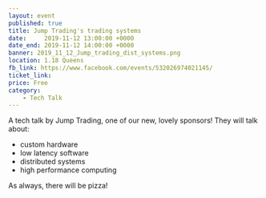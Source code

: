 ```yaml
---
layout: event
published: true
title: Jump Trading's trading systems
date:     2019-11-12 13:00:00 +0000
date_end: 2019-11-12 14:00:00 +0000 
banner: 2019_11_12_Jump_trading_dist_systems.png
location: 1.18 Queens
fb_link: https://www.facebook.com/events/532026974021145/
ticket_link:
price: Free
category:
    - Tech Talk
---
```


A tech talk by Jump Trading, one of our new, lovely sponsors! They will talk about: 
- custom hardware
- low latency software
- distributed systems 
- high performance computing

As always, there will be pizza!

